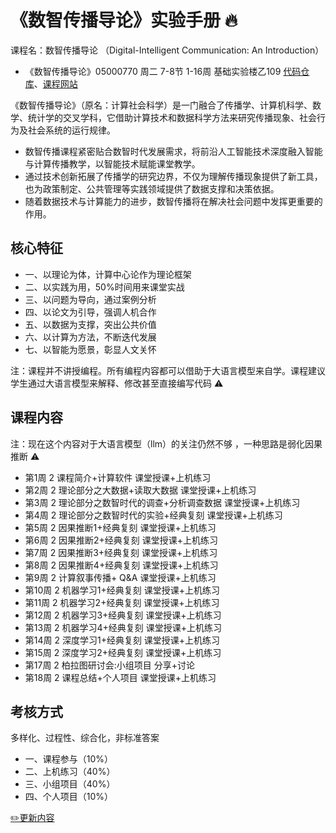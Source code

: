 # 《数智传播导论》实验手册 🔥


课程名：数智传播导论 （Digital-Intelligent Communication: An Introduction）

- 《数智传播导论》05000770 周二 7-8节 1-16周 基础实验楼乙109 [代码仓库](https://github.com/SocratesAcademy/css/)、[课程网站](https://chengjun.github.io/cssbook/)


《数智传播导论》（原名：计算社会科学）是一门融合了传播学、计算机科学、数学、统计学的交叉学科，它借助计算技术和数据科学方法来研究传播现象、社会行为及社会系统的运行规律。
- 数智传播课程紧密贴合数智时代发展需求，将前沿人工智能技术深度融入智能与计算传播教学，以智能技术赋能课堂教学。
- 通过技术创新拓展了传播学的研究边界，不仅为理解传播现象提供了新工具，也为政策制定、公共管理等实践领域提供了数据支撑和决策依据。
- 随着数据技术与计算能力的进步，数智传播将在解决社会问题中发挥更重要的作用。


## 核心特征

- 一、以理论为体，计算中心论作为理论框架
- 二、以实践为用，50%时间用来课堂实战
- 三、以问题为导向，通过案例分析
- 四、以论文为引导，强调人机合作
- 五、以数据为支撑，突出公共价值
- 六、以计算为方法，不断迭代发展
- 七、以智能为愿景，彰显人文关怀

注：课程并不讲授编程。所有编程内容都可以借助于大语言模型来自学。课程建议学生通过大语言模型来解释、修改甚至直接编写代码 ⚠️


## 课程内容

注：现在这个内容对于大语言模型（llm）的关注仍然不够 ，一种思路是弱化因果推断 ⚠️

- 第1周	2	课程简介+计算软件	课堂授课+上机练习	
- 第2周	2	理论部分之大数据+读取大数据	课堂授课+上机练习	
- 第3周	2	理论部分之数智时代的调查+分析调查数据	课堂授课+上机练习	
- 第4周	2	理论部分之数智时代的实验+经典复刻	课堂授课+上机练习	
- 第5周	2	因果推断1+经典复刻	课堂授课+上机练习	
- 第6周	2	因果推断2+经典复刻	课堂授课+上机练习	
- 第7周	2	因果推断3+经典复刻	课堂授课+上机练习	
- 第8周	2	因果推断4+经典复刻	课堂授课+上机练习	
- 第9周	2	计算叙事传播+ Q&A	课堂授课+上机练习	
- 第10周	2	机器学习1+经典复刻	课堂授课+上机练习	
- 第11周	2	机器学习2+经典复刻	课堂授课+上机练习	
- 第12周	2	机器学习3+经典复刻	课堂授课+上机练习	
- 第13周	2	机器学习4+经典复刻	课堂授课+上机练习	
- 第14周	2	深度学习1+经典复刻	课堂授课+上机练习	
- 第15周	2	深度学习2+经典复刻	课堂授课+上机练习	
- 第17周	2	柏拉图研讨会:小组项目	分享+讨论	
- 第18周	2	课程总结+个人项目	课堂授课+上机练习	

## 考核方式

多样化、过程性、综合化，非标准答案

- 一、课程参与（10%）
- 二、上机练习（40%）
- 三、小组项目（40%）
- 四、个人项目（10%）

[✏️更新内容](https://github.com/chengjun/cssbook/edit/main/docs/README.md)


